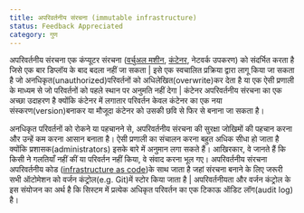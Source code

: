 ```yaml
---
title: अपरिवर्तनीय संरचना (immutable infrastructure)
status: Feedback Appreciated
category: गुण
---
```



अपरिवर्तनीय संरचना एक कंप्यूटर संरचना
([वर्चुअल मशीन](/hi/virtual-machine/), [कंटेनर](/hi/container/), नेटवर्क उपकरण) 
को संदर्भित करता है जिसे एक बार डिप्लॉय के बाद बदला नहीं जा सकता |
इसे एक स्वचालित प्रक्रिया द्वारा लागू किया जा सकता है जो अनधिकृत(unauthorized)परिवर्तनों को अधिलेखित(overwrite)कर देता है या एक ऐसी प्रणाली के माध्यम से जो परिवर्तनों को पहले स्थान पर अनुमति नहीं देगा | 
कंटेनर अपरिवर्तनीय संरचना का एक अच्छा उदाहरण है क्योंकि कंटेनर में लगातार परिवर्तन केवल कंटेनर का एक नया संस्करण(version)बनाकर या मौजूदा कंटेनर को उसकी छवि से फिर से बनाना जा सकता है।

अनधिकृत परिवर्तनों को रोकने या पहचानने से, 
अपरिवर्तनीय संरचना की सुरक्षा जोखिमों की पहचान करना और उन्हें कम करना आसान बनाता है।
ऐसी प्रणाली का संचालन करना बहुत अधिक सीधा हो जाता है 
क्योंकि प्रशासक(administrators) इसके बारे में अनुमान लगा सकते हैं। 
आखिरकार, वे जानते हैं कि किसी ने गलतियाँ नहीं कीं या परिवर्तन नहीं किया, वे संवाद करना भूल गए।
अपरिवर्तनीय संरचना अपरिवर्तनीय कोड ([infrastructure as code](/hi/infrastructure-as-code/))के साथ जाता है जहां संरचना बनाने के लिए जरूरी सभी ऑटोमेशन को वर्जन कंट्रोल(e.g. Git)में स्टोर किया जाता है | 
अपरिवर्तनीयता और वर्जन कंट्रोल के इस संयोजन का अर्थ है कि सिस्टम में प्रत्येक अधिकृत परिवर्तन का एक टिकाऊ ऑडिट लॉग(audit log) है।
